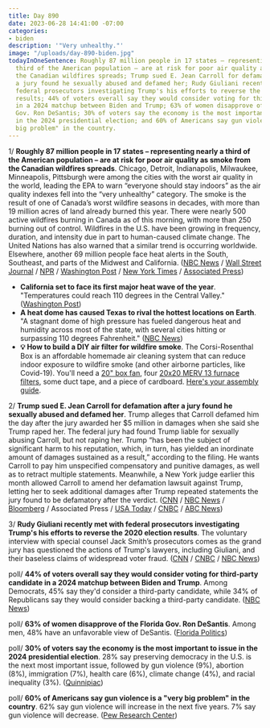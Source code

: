 ```yaml
---
title: Day 890
date: 2023-06-28 14:41:00 -07:00
categories:
- biden
description: '"Very unhealthy."'
image: "/uploads/day-890-biden.jpg"
todayInOneSentence: Roughly 87 million people in 17 states – representing nearly a
  third of the American population – are at risk for poor air quality as smoke from
  the Canadian wildfires spreads; Trump sued E. Jean Carroll for defamation after
  a jury found he sexually abused and defamed her; Rudy Giuliani recently met with
  federal prosecutors investigating Trump's his efforts to reverse the 2020 election
  results; 44% of voters overall say they would consider voting for third-party candidate
  in a 2024 matchup between Biden and Trump; 63% of women disapprove of the Florida
  Gov. Ron DeSantis; 30% of voters say the economy is the most important to issue
  in the 2024 presidential election; and 60% of Americans say gun violence is a "very
  big problem" in the country.
---
```


1/ **Roughly 87 million people in 17 states – representing nearly a third of the American population – are at risk for poor air quality as smoke from the Canadian wildfires spreads**. Chicago, Detroit, Indianapolis, Milwaukee, Minneapolis, Pittsburgh were among the cities with the worst air quality in the world, leading the EPA to warn “everyone should stay indoors” as the air quality indexes fell into the “very unhealthy” category. The smoke is the result of one of Canada’s worst wildfire seasons in decades, with more than 19 million acres of land already burned this year. There were nearly 500 active wildfires burning in Canada as of this morning, with more than 250 burning out of control. Wildfires in the U.S. have been growing in frequency, duration, and intensity due in part to human-caused climate change. The United Nations has also warned that a similar trend is occurring worldwide. Elsewhere, another 69 million people face heat alerts in the South, Southeast, and parts of the Midwest and California. ([NBC News](https://www.nbcnews.com/news/us-news/live-blog/poor-air-quality-live-updates-rcna91545) / [Wall Street Journal](https://www.wsj.com/articles/air-quality-wildfire-smoke-midwest-east-coast-c0313115?mod=hp_lead_pos10) / [NPR](https://www.npr.org/2023/06/28/1184812177/chicago-detroit-pittsburgh-canada-wildfire-smoke) / [Washington Post](https://www.washingtonpost.com/weather/2023/06/28/canada-wildfire-smoke-detroit-chicago-east-coast/) / [New York Times](https://www.nytimes.com/live/2023/06/28/us/canada-wildfires-air-quality-smoke) / [Associated Press](https://apnews.com/article/canada-wildfire-smoke-832caae1e622b10766521598fccc6e63))

* **California set to face its first major heat wave of the year**. "Temperatures could reach 110 degrees in the Central Valley." ([Washington Post](https://www.washingtonpost.com/weather/2023/06/28/california-central-valley-heat-heatwave/))
* **A heat dome has caused Texas to rival the hottest locations on Earth**. "A stagnant dome of high pressure has fueled dangerous heat and humidity across most of the state, with several cities hitting or surpassing 110 degrees Fahrenheit." ([NBC News](https://www.nbcnews.com/science/science-news/brutal-heat-wave-makes-texas-hottest-places-earth-rcna91584))
* **💡 How to build a DIY air filter for wildfire smoke**. The Corsi-Rosenthal Box is an affordable homemade air cleaning system that can reduce indoor exposure to wildfire smoke (and other airborne particles, like Covid-19). You'll need a [20" box fan](https://amzn.to/3NPMJZ1), four [20x20 MERV 13 furnace filters](https://amzn.to/4380mIq), some duct tape, and a piece of cardboard. [Here's your assembly guide](https://aghealth.ucdavis.edu/sites/g/files/dgvnsk261/files/inline-files/DIY%20Air%20Purifier%20Directions_English.Spanish_0.pdf). 

2/ **Trump sued E. Jean Carroll for defamation after a jury found he sexually abused and defamed her**. Trump alleges that Carroll defamed him the day after the jury awarded her $5 million in damages when she said she Trump raped her. The federal jury had found Trump liable for sexually abusing Carroll, but not raping her. Trump “has been the subject of significant harm to his reputation, which, in turn, has yielded an inordinate amount of damages sustained as a result,” according to the filing. He wants Carroll to pay him unspecified compensatory and punitive damages, as well as to retract multiple statements. Meanwhile, a New York judge earlier this month allowed Carroll to amend her defamation lawsuit against Trump, letting her to seek additional damages after Trump repeated statements the jury found to be defamatory after the verdict. ([CNN](https://www.cnn.com/2023/06/28/politics/trump-e-jean-carroll-defamation/) / [NBC News](https://www.nbcnews.com/politics/donald-trump/trump-sues-e-jean-carroll-claims-defamed-television-rcna91574) / [Bloomberg](https://www.bloomberg.com/news/articles/2023-06-28/trump-sues-carroll-for-defamation-over-post-trial-rape-claim?sref=MIBMEEoj) / Associated Press / [USA Today](https://www.usatoday.com/story/news/politics/2023/06/28/donald-trump-defamation-e-jean-carroll-sexual-abuse/70365336007/) / [CNBC](https://www.cnbc.com/2023/06/28/trump-countersues-e-jean-carroll-for-rape-defamation.html) / [ABC News](https://abcnews.go.com/Politics/donald-trump-sues-jean-carroll-claims-defamation/story?id=100437874))

3/ **Rudy Giuliani recently met with federal prosecutors investigating Trump's his efforts to reverse the 2020 election results**. The voluntary interview with special counsel Jack Smith’s prosecutors comes as the grand jury has questioned the actions of Trump's lawyers, including Giuliani, and their baseless claims of widespread voter fraud. ([CNN](https://www.cnn.com/2023/06/27/politics/rudy-giuliani-special-counsel-meeting/index.html) / [CNBC](https://www.cnbc.com/2023/06/28/trump-investigation-rudy-giuliani-met-election-prosecutors.html) / [NBC News](https://www.nbcnews.com/politics/justice-department/former-trump-lawyer-rudy-giuliani-interviewed-special-counsels-electio-rcna91537)) 

poll/ **44% of voters overall say they would consider voting for third-party candidate in a 2024 matchup between Biden and Trump**. Among Democrats, 45% say they'd consider a third-party candidate, while 34% of Republicans say they would consider backing a third-party candidate. ([NBC News](https://www.nbcnews.com/politics/2024-election/dems-republicans-are-open-third-party-presidential-candidate-rcna91368))

poll/ **63% of women disapprove of the Florida Gov. Ron DeSantis**. Among men, 48% have an unfavorable view of DeSantis. ([Florida Politics](https://floridapolitics.com/archives/620830-ron-63-women/))

poll/ **30% of voters say the economy is the most important to issue in the 2024 presidential election**. 28% say preserving democracy in the U.S. is the next most important issue, followed by gun violence (9%), abortion (8%), immigration (7%), health care (6%), climate change (4%), and racial inequality (3%). ([Quinnipiac](https://poll.qu.edu/poll-release?releaseid=3875))

poll/ **60% of Americans say gun violence is a "very big problem" in the country**. 62% say gun violence will increase in the next five years. 7% say gun violence will decrease. ([Pew Research Center](https://www.pewresearch.org/politics/2023/06/28/gun-violence-widely-viewed-as-a-major-and-growing-national-problem/))
